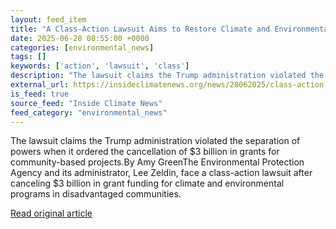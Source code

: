 ```yaml
---
layout: feed_item
title: "A Class-Action Lawsuit Aims to Restore Climate and Environmental Grants"
date: 2025-06-28 08:55:00 +0000
categories: [environmental_news]
tags: []
keywords: ['action', 'lawsuit', 'class']
description: "The lawsuit claims the Trump administration violated the separation of powers when it ordered the cancellation of $3 billion in grants for community-based pr..."
external_url: https://insideclimatenews.org/news/28062025/class-action-lawsuit-against-epa-to-restore-climate-environmental-grants/
is_feed: true
source_feed: "Inside Climate News"
feed_category: "environmental_news"
---
```


The lawsuit claims the Trump administration violated the separation of powers when it ordered the cancellation of $3 billion in grants for community-based projects.By Amy GreenThe Environmental Protection Agency and its administrator, Lee Zeldin, face a class-action lawsuit after canceling $3 billion in grant funding for climate and environmental programs in disadvantaged communities.

[Read original article](https://insideclimatenews.org/news/28062025/class-action-lawsuit-against-epa-to-restore-climate-environmental-grants/)
